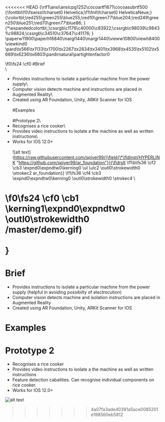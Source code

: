 <<<<<<< HEAD
{\rtf1\ansi\ansicpg1252\cocoartf1671\cocoasubrtf500
{\fonttbl\f0\fswiss\fcharset0 Helvetica;\f1\fnil\fcharset0 HelveticaNeue;}
{\colortbl;\red255\green255\blue255;\red10\green77\blue204;\red249\green250\blue251;\red70\green77\blue86;
}
{\*\expandedcolortbl;;\cssrgb\c1176\c40000\c83922;\cssrgb\c98039\c98431\c98824;\cssrgb\c34510\c37647\c41176;
}
\paperw11900\paperh16840\margl1440\margr1440\vieww10800\viewh8400\viewkind0
\pard\tx566\tx1133\tx1700\tx2267\tx2834\tx3401\tx3968\tx4535\tx5102\tx5669\tx6236\tx6803\pardirnatural\partightenfactor0

\f0\fs24 \cf0 #Brief\
\
- Provides instructions to isolate a particular machine from the power supply\
- Computer vision detects machine and instructions are placed in Augmented Reality\
- Created using AR Foundation, Unity, ARKit Scanner for IOS\
\
#Examples\
\
#Prototype 2\
- Recognises a rice cooker\
- Provides video instructions to isolate a the machine as well as written instructions\
- Works for IOS 12.0+\
\
![alt text](https://raw.githubusercontent.com/spiyer99/{\field{\*\fldinst{HYPERLINK "https://github.com/spiyer99/ar_foundation"}}{\fldrslt 
\f1\b\fs36 \cf2 \cb3 \expnd0\expndtw0\kerning0
\ul \ulc2 \outl0\strokewidth0 \strokec2 ar_foundation}}
\f1\fs36 \cf4 \cb3 \expnd0\expndtw0\kerning0
\outl0\strokewidth0 \strokec4 \

\f0\fs24 \cf0 \cb1 \kerning1\expnd0\expndtw0 \outl0\strokewidth0 /master/demo.gif)\
\
}
=======
# Brief

- Provides instructions to isolate a particular machine from the power supply (helpful in avoiding possibilty of electrocution)
- Computer vision detects machine and isolation instructions are placed in Augmented Reality
- Created using AR Foundation, Unity, ARKit Scanner for IOS

# Examples

# Prototype 2
- Recognises a rice cooker
- Provides video instructions to isolate a the machine as well as written instructions
- Feature detection cabalities. Can recognise individual components on rice cooker.
- Works for IOS 12.0+

![alt text](https://raw.githubusercontent.com/spiyer99/ar_foundation/master/demo.gif)

>>>>>>> 4a07fa3ade40391a5ace0085201e198560eb5812
